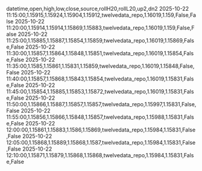 datetime,open,high,low,close,source,rollH20,rollL20,up2,dn2
2025-10-22 11:15:00,1.15915,1.15924,1.15904,1.15912,twelvedata_repo,1.16019,1.159,False,False
2025-10-22 11:20:00,1.15914,1.15914,1.15869,1.15883,twelvedata_repo,1.16019,1.159,False,False
2025-10-22 11:25:00,1.15885,1.15887,1.15854,1.15859,twelvedata_repo,1.16019,1.15869,False,False
2025-10-22 11:30:00,1.15857,1.15864,1.15848,1.15851,twelvedata_repo,1.16019,1.15854,False,False
2025-10-22 11:35:00,1.1585,1.15861,1.15831,1.15859,twelvedata_repo,1.16019,1.15848,False,False
2025-10-22 11:40:00,1.15857,1.15868,1.15843,1.15854,twelvedata_repo,1.16019,1.15831,False,False
2025-10-22 11:45:00,1.15854,1.15885,1.15853,1.15872,twelvedata_repo,1.16019,1.15831,False,False
2025-10-22 11:50:00,1.15866,1.15887,1.15857,1.15857,twelvedata_repo,1.15997,1.15831,False,False
2025-10-22 11:55:00,1.15856,1.15866,1.15848,1.15857,twelvedata_repo,1.15988,1.15831,False,False
2025-10-22 12:00:00,1.15861,1.15883,1.1586,1.15869,twelvedata_repo,1.15984,1.15831,False,False
2025-10-22 12:05:00,1.15868,1.15889,1.15868,1.1587,twelvedata_repo,1.15984,1.15831,False,False
2025-10-22 12:10:00,1.15871,1.15879,1.15868,1.15868,twelvedata_repo,1.15984,1.15831,False,False
